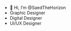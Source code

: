 - 👋 Hi, I’m @SaedTheHorizon
- Graphic Designer
- Digital Designer
- UI/UX Designer

<!---
SaedTheHorizon/SaedTheHorizon is a ✨ special ✨ repository because its `README.md` (this file) appears on your GitHub profile.
You can click the Preview link to take a look at your changes.
--->
